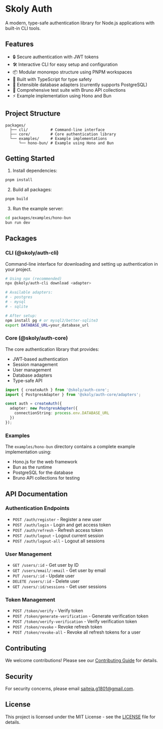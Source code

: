 # Skoly Auth

A modern, type-safe authentication library for Node.js applications with built-in CLI tools.

## Features

- 🔒 Secure authentication with JWT tokens
- 🛠️ Interactive CLI for easy setup and configuration
- 📦 Modular monorepo structure using PNPM workspaces
- 🚀 Built with TypeScript for type safety
- 🔌 Extensible database adapters (currently supports PostgreSQL)
- 🧪 Comprehensive test suite with Bruno API collections
- ⚡ Example implementation using Hono and Bun

## Project Structure

```
packages/
  ├── cli/          # Command-line interface
  ├── core/         # Core authentication library
  └── examples/     # Example implementations
      └── hono-bun/ # Example using Hono and Bun
```

## Getting Started

1. Install dependencies:
```bash
pnpm install
```

2. Build all packages:
```bash
pnpm build
```

3. Run the example server:
```bash
cd packages/examples/hono-bun
bun run dev
```

## Packages

### CLI (@skoly/auth-cli)
Command-line interface for downloading and setting up authentication in your project.

```bash
# Using npx (recommended)
npx @skoly/auth-cli download <adapter>

# Available adapters:
# - postgres
# - mysql
# - sqlite

# After setup:
npm install pg # or mysql2/better-sqlite3
export DATABASE_URL=your_database_url
```

### Core (@skoly/auth-core)
The core authentication library that provides:
- JWT-based authentication
- Session management
- User management
- Database adapters
- Type-safe API

```typescript
import { createAuth } from '@skoly/auth-core';
import { PostgresAdapter } from '@skoly/auth-core/adapters';

const auth = createAuth({
  adapter: new PostgresAdapter({
    connectionString: process.env.DATABASE_URL
  })
});
```

### Examples
The `examples/hono-bun` directory contains a complete example implementation using:
- Hono.js for the web framework
- Bun as the runtime
- PostgreSQL for the database
- Bruno API collections for testing

## API Documentation

### Authentication Endpoints

- `POST /auth/register` - Register a new user
- `POST /auth/login` - Login and get access token
- `POST /auth/refresh` - Refresh access token
- `POST /auth/logout` - Logout current session
- `POST /auth/logout-all` - Logout all sessions

### User Management

- `GET /users/:id` - Get user by ID
- `GET /users/email/:email` - Get user by email
- `PUT /users/:id` - Update user
- `DELETE /users/:id` - Delete user
- `GET /users/:id/sessions` - Get user sessions

### Token Management

- `POST /token/verify` - Verify token
- `POST /token/generate-verification` - Generate verification token
- `POST /token/verify-verification` - Verify verification token
- `POST /token/revoke` - Revoke refresh token
- `POST /token/revoke-all` - Revoke all refresh tokens for a user

## Contributing

We welcome contributions! Please see our [Contributing Guide](CONTRIBUTING.md) for details.

## Security

For security concerns, please email [saiteja.g1801@gmail.com](mailto:saiteja.g1801@gmail.com).

## License

This project is licensed under the MIT License - see the [LICENSE](LICENSE) file for details.
